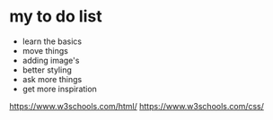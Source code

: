 # my to do list
- learn the basics
- move things
- adding image's
- better styling
- ask more things
- get more inspiration

https://www.w3schools.com/html/
https://www.w3schools.com/css/
